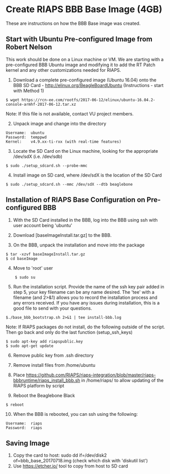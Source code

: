 # Create RIAPS BBB Base Image (4GB) 

These are instructions on how the BBB Base image was created.  

## Start with Ubuntu Pre-configured Image from Robert Nelson

This work should be done on a Linux machine or VM. We are starting with a pre-configured BBB Ubuntu image and modifying it to add the RT Patch kernel and any other customizations needed for RIAPS.

1. Download a complete pre-configured image (Ubuntu 16.04) onto the BBB SD Card - http://elinux.org/BeagleBoardUbuntu (Instructions - start with Method 1)

```
$ wget https://rcn-ee.com/rootfs/2017-06-12/elinux/ubuntu-16.04.2-console-armhf-2017-06-12.tar.xz
```

Note:  If this file is not available, contact VU project members.

2. Unpack image and change into the directory

```
Username:  ubuntu
Password:  temppwd
Kernel:    v4.9.xx-ti-rxx (with real-time features)
```

3. Locate the SD Card on the Linux machine, looking for the appropriate /dev/sdX (i.e. /dev/sdb)

```
$ sudo ./setup_sdcard.sh --probe-mmc
```

4. Install image on SD card, where /dev/sdX is the location of the SD Card

```
$ sudo ./setup_sdcard.sh --mmc /dev/sdX --dtb beaglebone
```

## Installation of RIAPS Base Configuration on Pre-configured BBB

1. With the SD Card installed in the BBB, log into the BBB using ssh with user account being 'ubuntu'

2. Download [baseImageInstall.tar.gz] to the BBB. 

3. On the BBB, unpack the installation and move into the package

```
$ tar -xzvf baseImageInstall.tar.gz
$ cd baseImage
```

4. Move to 'root' user

```
    $ sudo su
```

5. Run the installation script. Provide the name of the ssh key pair added in step 5, your key filename can be any name desired. The 'tee' with a filename (and 2>&1) allows you to record the installation process and any errors received. If you have any issues during installation, this is a good file to send with your questions.

```
$./base_bbb_bootstrap.sh 2>&1 | tee install-bbb.log
```

Note:  If RIAPS packages do not install, do the following outside of the script.  Then go back and only do the last function (setup_ssh_keys)

```
$ sudo apt-key add riapspublic.key 
$ sudo apt-get update
```

6. Remove public key from .ssh directory

7. Remove install files from /home/ubuntu

8. Place https://github.com/RIAPS/riaps-integration/blob/master/riaps-bbbruntime/riaps_install_bbb.sh in /home/riaps/ to allow updating of the RIAPS platform by script

9. Reboot the Beaglebone Black

```
$ reboot
```

10. When the BBB is rebooted, you can ssh using the following:

```
Username:  riaps
Password:  riaps
```

## Saving Image

1. Copy the card to host:  sudo dd if=/dev/disk2 of=bbb_base_20170718.img  (check which disk with 'diskutil list')
2. Use https://etcher.io/ tool to copy from host to SD card

